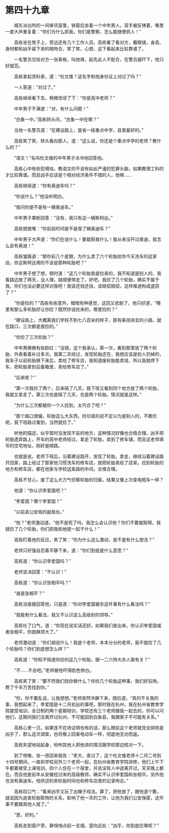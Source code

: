 #	第四十九章

　　城东派出所的一间审讯室里，铁窗后坐着一个中年男人，双手被反铐着，嘴里一直大声重复着：“你们为什么抓我，你们是警察，怎么能随便抓人！”

　　高栋坐在凳子上，旁边还有几个工作人员。高栋看了看对方，戴眼镜，身高、身材都和凶手留下来的相吻合，笑了笑，心想，这下看起来比较靠谱了。

　　一名警员交给对方一张表格，叫他填，起先此人不配合，在警员威吓下，他只好就范。

　　高栋拿起资料表，道：“杜文维？这名字和他身份证上对过了吗？”

　　一人答道：“对过了。”

　　高栋继续看下去，稍微惊讶了下：“你是高中老师？”

　　中年男子不满道：“对，有什么问题！”

　　“白象一中。”高栋转头问，“白象一中在哪？”

　　当地一名警员道：“在建设路上，是省一级重点中学，县里最好的。”

　　高栋笑了笑，转头看向那人，道：“这么说，你还是个重点中学的老师？教什么的？”

　　“语文！”名叫杜文维的中年男子冰冷地回答他。

　　高栋心中有些犯嘀咕，教语文的不该有如此严谨的犯罪头脑，如果教理工科的才比较靠谱。而且凶手应该是个相对经济条件不错的人，他嘛……

　　高栋继续道：“你有奥迪车吗？”

　　“你说什么？”他没听明白。

　　“我问你是不是有一辆奥迪车。”

　　中年男子果断回答：“没有，我只有这一辆斯柯达。”

　　高栋抿抿嘴：“你前段时间是不是借了辆奥迪车？”

　　中年男子大声道：“你们在说什么！要栽赃我什么！我从来没开过奥迪，我怎么会有奥迪！”

　　高栋皱眉道：“那你前几个星期，为什么卖了六个轮胎给你今天洗车的这家店，你这斯柯达用的不该是那种轮胎吧？”

　　中年男子想了想，顿时道：“这几个轮胎我是捡来的，我不知道是别人的，我看路边放了两天，没人理，就顺便带走了。好吧，我捡了几个轮胎，确实不属于我，你们也没必要这样对我吧！我该还钱还钱，该赔偿赔偿，这样难道构成盗窃了？”

　　“你是捡的？”高栋有些意外，暗暗有种感觉，这回又悲剧了，他只好道，“哪里有那么多轮胎好让你捡？既然你说捡来的，哪里捡的？”

　　“建设路上，大概离我们学校不到七八百米的样子，那有条拐进去的小路，就在路口，三次都是我捡的。”

　　“你捡了三次轮胎？”

　　中年男微微有些脸红：“没错，这个我承认，第一次，看到那里放了两个轮胎，外表看着补过多次。我第二天经过，发现轮胎还在，我想应该是别人扔掉的，我车子以前轮胎换下来后，卖给了修车店，我知道废轮胎能卖钱，所以我就停下车，把轮胎拿到后备箱里，卖给修车店了。”

　　“后来呢？”

　　“第一次我捡了两个，后来隔了几天，我下班又看到同个地方放了两个轮胎，我就又拿走了。第三次也是隔了几天，也是两个轮胎。情况就是这样。”

　　“为什么三次都被你一个人捡到，太巧合了吧？”

　　“那个路口很偏，轮胎这么大东西，捡垃圾的说不定以为是别人的，不敢捡呢，我下班路过看到，当然就捡了。”

　　听他的描述，似乎暂时没发现不妥的地方，这种情况好像也合情合理。凶手把轮胎遗弃路上，开车的高中老师经过，拿走了轮胎，卖到了修车铺，而且这老师填写的住宅地址，刚好是顺路。

　　也就是说，老师下班后，沿着建设路开，发现了轮胎，拿走，继续沿着建设路开回家，路上经过了那家他习惯洗车的修车店，就把轮胎卖给了店家。捡到轮胎的地方和修车店，都在他家与学校这条路的中间。合情合理。

　　高栋不甘心，废了这么大力气侦察轮胎的归属，结果又像上次查电瓶车一样？

　　他道：“你认识李爱国吧？”

　　“李爱国？哪个李爱国？”

　　“以前县公安局的副局长。”

　　“他？”老师激动道，“他不是死了吗，我怎么会认识他？你们不要栽赃啊，我就捡了几个轮胎，你们把我和他提一起干什么！”

　　高栋盯着他的反应，笑了笑：“你为什么这么激动，是不是有什么想法？”

　　老师只好强自忍着平静下来，道：“你们到底是什么意思？”

　　高栋道：“你认识李爱国吗？”

　　老师坚决回答：“不认识！”

　　高栋道：“你认识张相平吗？”

　　“谁是张相平？”

　　高栋没直接回答他，只是道：“你对李爱国被杀这件事有什么看法吗？”

　　“我能有什么看法，我又不认识这么高级别的领导。”

　　高栋吐了口气，道：“你现在说实话还好。如果我们查出来，你认识李爱国或者张相平，你就麻烦大了。”

　　老师激动道：“你们胡说什么！我是个老师，本本分分的老师，我不就捡了几个轮胎吗？你们到底想怎么样？”

　　高栋道：“你知不知道你捡的这几个轮胎，跟一二六特大杀人案有关？”

　　“不……不会吧。”老师被他吓得脸色惨白。

　　高栋笑了笑：“要不然我们找你做什么？你捡几个轮胎这种事，我们好玩呐，费了千辛万苦找到你。”

　　“你，你不要乱说，让我想想。”老师突然冷静下来，随后道，“真的不关我的事，我想起来了，李爱国是十二月初出的事吧，那时我在杭州，我在杭州省教育学院接受培训，全日制的两个星期培训，学校还有三个老师跟我一起去的，你可以问他们，这期间我们没离开过杭州，不可能回到白象县，我跟案子不可能有关系。”

　　高栋心里一沉，如果连不在场证明也有的话，那么眼前这个老师就完全排除是凶手了，那么这次调查，也将像上回查电动车一样，彻底地无功而返。

　　高栋失望地站起身，吩咐其他人把他讲的情况跟学校那边核对一下。

　　到了傍晚，张一昂回来报告：“老大，查过了，这个杜文维老师十二月二号到十四号期间，一直和学校另外三个老师一起，在杭州省教育学院进修，他们上午下午都要接受上课培训，四个人住在一个宿舍，并且没有人中途离开过，天天晚上都在。而且他是前年从安徽挖过来的高级教师，确实不认识李爱国和张相平。另外他也没有奥迪车。他供述的卖轮胎时间也和修车店里的记录吻合。”

　　高栋叹口气：“看来凶手又玩了出帽子戏法。算了，把他放了，跟他道个歉，就说因为追查轮胎赃物的关系，影响了他一天的工作，让他为我们公安保密，这件事不要跟其他人提了。”

　　“恩，好的。”

　　高栋走到窗户旁，静悄悄点起一支烟，望向远处：“凶手，你到底在哪呢？”

